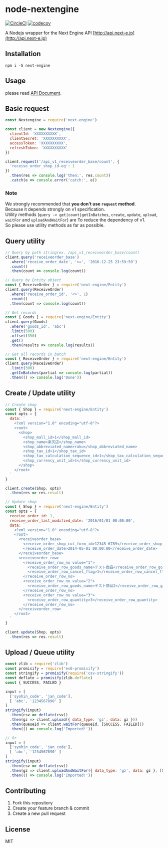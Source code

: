 # node-nextengine
[![CircleCI](https://circleci.com/gh/Leko/node-nextengine/tree/master.svg?style=svg)](https://circleci.com/gh/Leko/node-nextengine/tree/master)
[![codecov](https://codecov.io/gh/Leko/node-nextengine/branch/master/graph/badge.svg)](https://codecov.io/gh/Leko/node-nextengine)

A Nodejs wrapper for the Next Engine API [http://api.next-e.jp](http://api.next-e.jp)

## Installation

```
npm i -S next-engine
```

## Usage

please read [API Document](http://api.next-e.jp).

## Basic request

```js
const Nextengine = require('next-engine')

const client = new Nextengine({
  clientId: 'XXXXXXXXXX',
  clientSecret: 'XXXXXXXXXX',
  accessToken: 'XXXXXXXXXX',
  refreshToken: 'XXXXXXXXXX'
})

client.request('/api_v1_receiveorder_base/count', {
  'receive_order_shop_id-eq': 1
})
  .then(res => console.log('then:', res.count))
  .catch(e => console.error('catch:', e))
```

### Note
We strongly recommended that **you don't use `request` method**.  
Because it depends strongly on v1 specification.  
Utility methods (`query -> get|count|getInBatches`, `create`, `update`, `upload`, `waitFor` and `uploadAndWaitFor`) are To reduce the dependency of v1.  
So please use utility methods as far as possible.

## Query utility

```js
// Query by path string(ex. /api_v1_receiveorder_base/count)
client.query('receiveorder_base')
  .where('receive_order_date', '>=', '2016-12-25 23:59:59')
  .count()
  .then(count => console.log(count))

// Query by Entity object
const { ReceiveOrder } = require('next-engine/Entity')
client.query(ReceiveOrder)
  .where('receive_order_id', '<>', 1)
  .count()
  .then(count => console.log(count))

// Get records
const { Goods } = require('next-engine/Entity')
client.query(Goods)
  .where('goods_id', 'abc')
  .limit(500)
  .offset(350)
  .get()
  .then(results => console.log(results))

// Get all records in batch
const { ReceiveOrder } = require('next-engine/Entity')
client.query(ReceiveOrder)
  .limit(300)
  .getInBatches(partial => console.log(partial))
  .then(() => console.log('Done'))
```

## Create / Update utility

```js
// Create shop
const { Shop } = require('next-engine/Entity')
const opts = {
  data: `
    <?xml version="1.0" encoding="utf-8"?>
    <root>
      <shop>
        <shop_mall_id>1</shop_mall_id>
        <shop_name>楽天店</shop_name>
        <shop_abbreviated_name>raku</shop_abbreviated_name>
        <shop_tax_id>1</shop_tax_id>
        <shop_tax_calculation_sequence_id>1</shop_tax_calculation_sequence_id>
        <shop_currency_unit_id>1</shop_currency_unit_id>
      </shop>
    </root>
  `
}

client.create(Shop, opts)
  .then(res => res.result)

// Update shop
const { Shop } = require('next-engine/Entity')
const opts = {
  receive_order_id: 1,
  receive_order_last_modified_date: '2016/01/01 00:00:00',
  data: `
    <?xml version="1.0" encoding="utf-8"?>
    <root>
      <receiveorder_base>
        <receive_order_shop_cut_form_id>12345-6789</receive_order_shop_cut_form_id>
        <receive_order_date>2014-05-01 00:00:00</receive_order_date>
      </receiveorder_base>
      <receiveorder_row>
        <receive_order_row_no value="1">
          <receive_order_row_goods_name>テスト商品</receive_order_row_goods_name>
          <receive_order_row_cancel_flag>1</receive_order_row_cancel_flag>
        </receive_order_row_no>
        <receive_order_row_no value="2">
          <receive_order_row_goods_name>テスト商品2</receive_order_row_goods_name>
        </receive_order_row_no>
        <receive_order_row_no value="3">
          <receive_order_row_quantity>3</receive_order_row_quantity>
        </receive_order_row_no>
      </receiveorder_row>
    </root>
  `
}

client.update(Shop, opts)
  .then(res => res.result)
```

## Upload / Queue utility

```js
const zlib = require('zlib')
const promisify = require('es6-promisify')
const stringify = promisify(require('csv-stringify'))
const deflate = promisify(zlib.deflate)
const { SUCCESS, FAILED }

input = [
  ['syohin_code', 'jan_code'],
  [ 'abc', '1234567890' ]
]
stringify(input)
  .then(csv => deflate(csv))
  .then(gz => client.upload({ data_type: 'gz', data: gz }))
  .then(queueId => client.waitFor(queueId, [SUCCESS, FAILED]))
  .then(() => console.log('Imported!'))

// Or
input = [
  ['syohin_code', 'jan_code'],
  [ 'abc', '1234567890' ]
]
stringify(input)
  .then(csv => deflate(csv))
  .then(gz => client.uploadAndWaitFor({ data_type: 'gz', data: gz }, [SUCCESS, FAILED]))
  .then(() => console.log('Imported!'))
```

## Contributing

1. Fork this repository
1. Create your feature branch & commit
1. Create a new pull request

## License

MIT
